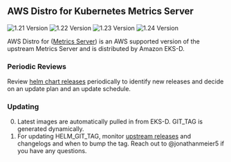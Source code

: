 ## **AWS Distro for Kubernetes Metrics Server**
![1.21 Version](https://img.shields.io/badge/1--21%20version-v0.6.1-blue)
![1.22 Version](https://img.shields.io/badge/1--22%20version-v0.6.1-blue)
![1.23 Version](https://img.shields.io/badge/1--23%20version-v0.6.1-blue)
![1.24 Version](https://img.shields.io/badge/1--23%20version-v0.6.1-blue)

AWS Distro for ([Metrics Server](https://github.com/kubernetes-sigs/metrics-server)) is an AWS supported version of the upstream Metrics Server and is distributed by Amazon EKS-D.

### Periodic Reviews
Review [helm chart releases](https://github.com/kubernetes-sigs/metrics-server/releases) periodically to identify new releases and decide on an update plan and an update schedule.

### Updating
0. Latest images are automatically pulled in from EKS-D. GIT_TAG is generated dynamically.
1. For updating HELM_GIT_TAG, monitor [upstream releases](https://github.com/kubernetes-sigs/metrics-server/releases) and changelogs and when to bump the tag. Reach out to @jonathanmeier5 if you have any questions.
